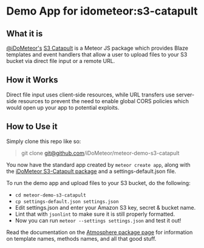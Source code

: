 # Demo App for idometeor:s3-catapult

## What it is

[@iDoMeteor's](http://twitter.com/iDoMeteor) [S3 Catapult](http://atmospherejs.com/idometeor/s3-catapult) is a Meteor JS package which provides Blaze templates and event handlers that allow a user to upload files to your S3 bucket via direct file input or a remote URL.  

## How it Works

Direct file input uses client-side resources, while URL transfers use server-side resources to prevent the need to enable global CORS policies which would open up your app to potential exploits.

## How to Use it

Simply clone this repo like so:

> git clone git@github.com/iDoMeteor/meteor-demo-s3-catapult

You now have the standard app created by ```meteor create app```, along with the [iDoMeteor S3-Catapult package](http://atmospherejs.com/idometeor/s3-catapult) and a settings-default.json file.

To run the demo app and upload files to your S3 bucket, do the following:
    
* ```cd meteor-demo-s3-catapult```
* ```cp settings-default.json settings.json```
* Edit settings.json and enter your Amazon S3 key, secret & bucket name.
* Lint that with ```jsonlint``` to make sure it is still properly formatted.
* Now you can run ```meteor --settings settings.json``` and test it out!

Read the documentation on the [Atmosphere package page](http://atmospherejs.com/idometeor/s3-catapult) for information on template names, methods names, and all that good stuff.
